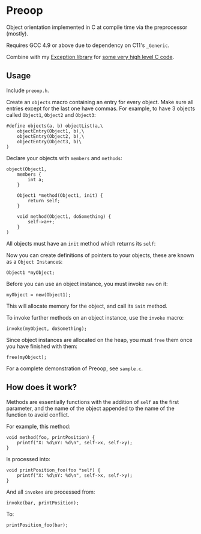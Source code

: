 # Preoop
Object orientation implemented in C at compile time via the preprocessor (mostly).

Requires GCC 4.9 or above due to dependency on C11's `_Generic`.

Combine with my [Exception library](https://github.com/CTurt/Exception) for [some very high level C code](https://gist.github.com/CTurt/b94b5c475f27003886ba).

## Usage
Include `preoop.h`.

Create an `objects` macro containing an entry for every object. Make sure all entries except for the last one have commas. For example, to have 3 objects called `Object1`, `Object2` and `Object3`:

    #define objects(a, b) objectList(a,\
        objectEntry(Object1, b),\
        objectEntry(Object2, b),\
        objectEntry(Object3, b)\
    )

Declare your objects with `members` and `methods`:

    object(Object1,
        members {
            int a;
        }
        
        Object1 *method(Object1, init) {
            return self;
        }
        
        void method(Object1, doSomething) {
            self->a++;
        }
    )

All objects must have an `init` method which returns its `self`:

Now you can create definitions of pointers to your objects, these are known as a `Object Instance`s:

    Object1 *myObject;

Before you can use an object instance, you must invoke `new` on it:

    myObject = new(Object1);

This will allocate memory for the object, and call its `init` method.

To invoke further methods on an object instance, use the `invoke` macro:

    invoke(myObject, doSomething);

Since object instances are allocated on the heap, you must `free` them once you have finished with them:

    free(myObject);

For a complete demonstration of Preoop, see `sample.c`.

## How does it work?
Methods are essentially functions with the addition of `self` as the first parameter, and the name of the object appended to the name of the function to avoid conflict.

For example, this method:

    void method(foo, printPosition) {
        printf("X: %d\nY: %d\n", self->x, self->y);
    }

Is processed into:

    void printPosition_foo(foo *self) {
        printf("X: %d\nY: %d\n", self->x, self->y);
    }

And all `invokes` are processed from:

    invoke(bar, printPosition);

To:

    printPosition_foo(bar);